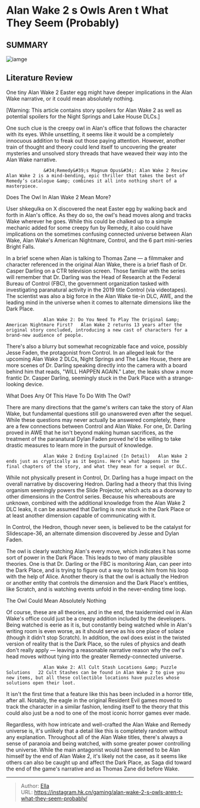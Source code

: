 # Alan Wake 2 s Owls Aren t What They Seem (Probably)


## SUMMARY 

![iamge](https://static1.srcdn.com/wordpress/wp-content/uploads/2023/11/alan-wake-2-s-owls-aren-t-what-they-seem-probably.jpg)

## Literature Review

One tiny Alan Wake 2 Easter egg might have deeper implications in the Alan Wake narrative, or it could mean absolutely nothing. 





[Warning: This article contains story spoilers for Alan Wake 2 as well as potential spoilers for the Night Springs and Lake House DLCs.]




One such clue is the creepy owl in Alan&#39;s office that follows the character with its eyes. While unsettling, it seems like it would be a completely innocuous addition to freak out those paying attention. However, another train of thought and theory could lend itself to uncovering the greater mysteries and unsolved story threads that have weaved their way into the Alan Wake narrative.

                  &#34;Remedy&#39;s Magnum Opus&#34;: Alan Wake 2 Review   Alan Wake 2 is a mind-bending, epic thriller that takes the best of Remedy’s catalogue &amp; combines it all into nothing short of a masterpiece.   


 Does The Owl In Alan Wake 2 Mean More? 
          

User shkegulka on X discovered the neat Easter egg by walking back and forth in Alan&#39;s office. As they do so, the owl&#39;s head moves along and tracks Wake wherever he goes. While this could be chalked up to a simple mechanic added for some creepy fun by Remedy, it also could have implications on the sometimes confusing connected universe between Alan Wake, Alan Wake&#39;s American Nightmare, Control, and the 6 part mini-series Bright Falls.





 

In a brief scene when Alan is talking to Thomas Zane — a filmmaker and character referenced in the original Alan Wake, there is a brief flash of Dr. Casper Darling on a CTR television screen. Those familiar with the series will remember that Dr. Darling was the Head of Research at the Federal Bureau of Control (FBC), the government organization tasked with investigating paranatural activity in the 2019 title Control (via videotapes). The scientist was also a big force in the Alan Wake tie-in DLC, AWE, and the leading mind in the universe when it comes to alternate dimensions like the Dark Place.

                  Alan Wake 2: Do You Need To Play The Original &amp; American Nightmare First?   Alan Wake 2 returns 13 years after the original story concluded, introducing a new cast of characters for a brand-new audience of people.    




There&#39;s also a blurry but somewhat recognizable face and voice, possibly Jesse Faden, the protagonist from Control. In an alleged leak for the upcoming Alan Wake 2 DLCs, Night Springs and The Lake House, there are more scenes of Dr. Darling speaking directly into the camera with a board behind him that reads, &#34;WILL HAPPEN AGAIN.&#34; Later, the leaks show a more frantic Dr. Casper Darling, seemingly stuck in the Dark Place with a strange-looking device.



 What Does Any Of This Have To Do With The Owl? 
         

There are many directions that the game&#39;s writers can take the story of Alan Wake, but fundamental questions still go unanswered even after the sequel. While these questions may never actually be answered completely, there are a few connections between Control and Alan Wake. For one, Dr. Darling proved in AWE that he isn&#39;t beyond making human sacrifices, as the treatment of the paranatural Dylan Faden proved he&#39;d be willing to take drastic measures to learn more in the pursuit of knowledge.




                  Alan Wake 2 Ending Explained (In Detail)   Alan Wake 2 ends just as cryptically as it begins. Here’s what happens in the final chapters of the story, and what they mean for a sequel or DLC.   

While not physically present in Control, Dr. Darling has a huge impact on the overall narrative by discovering Hedron. Darling had a theory that this living organism seemingly powers the Slide Projector, which acts as a doorway to other dimensions in the Control series. Because his whereabouts are unknown, combined with the additional knowledge from the Alan Wake 2 DLC leaks, it can be assumed that Darling is now stuck in the Dark Place or at least another dimension capable of communicating with it.



In Control, the Hedron, though never seen, is believed to be the catalyst for Slidescape-36, an alternate dimension discovered by Jesse and Dylan Faden.




The owl is clearly watching Alan&#39;s every move, which indicates it has some sort of power in the Dark Place. This leads to two of many plausible theories. One is that Dr. Darling or the FBC is monitoring Alan, can peer into the Dark Place, and is trying to figure out a way to break him from his loop with the help of Alice. Another theory is that the owl is actually the Hedron or another entity that controls the dimension and the Dark Place&#39;s entities, like Scratch, and is watching events unfold in the never-ending time loop.






 The Owl Could Mean Absolutely Nothing 
         

Of course, these are all theories, and in the end, the taxidermied owl in Alan Wake&#39;s office could just be a creepy addition included by the developers. Being watched is eerie as it is, but constantly being watched while in Alan&#39;s writing room is even worse, as it should serve as his one place of solace (though it didn&#39;t stop Scratch). In addition, the owl does exist in the twisted version of reality that is the Dark Place, so the rules of physics and death don&#39;t really apply — leaving a reasonable narrative reason why the owl&#39;s head moves without tying into the greater Remedy-connected universe.

                  Alan Wake 2: All Cult Stash Locations &amp; Puzzle Solutions   22 Cult Stashes can be found in Alan Wake 2 to give you new items, but all these collectible locations have puzzles whose solutions open their loot.   




It isn&#39;t the first time that a feature like this has been included in a horror title, after all. Notably, the eagle in the original Resident Evil games moved to track the character in a similar fashion, lending itself to the theory that this could also just be a nod to one of the most iconic horror games ever made.

Regardless, with how intricate and well-crafted the Alan Wake and Remedy universe is, it&#39;s unlikely that a detail like this is completely random without any explanation. Throughout all of the Alan Wake titles, there&#39;s always a sense of paranoia and being watched, with some greater power controlling the universe. While the main antagonist would have seemed to be Alan himself by the end of Alan Wake 2, it&#39;s likely not the case, as it seems like others can also be caught up and affect the Dark Place, as Saga did toward the end of the game&#39;s narrative and as Thomas Zane did before Wake.



---

> Author: [Ella](https://instagram.hk.cn/)  
> URL: https://instagram.hk.cn/gaming/alan-wake-2-s-owls-aren-t-what-they-seem-probably/  

